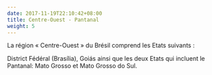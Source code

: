 ```yaml
---
date: 2017-11-19T22:10:42+08:00
title: Centre-Ouest - Pantanal
weight: 5
---
```


La région « Centre-Ouest » du Brésil comprend les Etats suivants :

District Fédéral (Brasília), Goiás ainsi que les deux Etats qui incluent le Pantanal: Mato Grosso et Mato Grosso do Sul.
